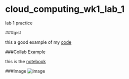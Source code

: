 # cloud_computing_wk1_lab_1
lab 1 practice

###gist

this a good example of my [code](https://gist.github.com/AgnesKow/4928525e79247ccd58e1293b261a8857)

###Collab Example

this is the [notebook](https://colab.research.google.com/drive/1OFOLWC3xqtrBNV5OYPu5KxBlbWd19n7o?usp=sharing)

###Image
![image](https://user-images.githubusercontent.com/69335385/132994756-ef54ae8a-3e9a-4f5d-ae86-78fb6d8731f6.png)

